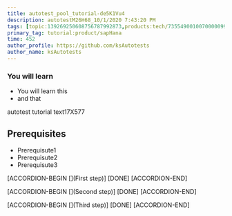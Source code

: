 ```yaml
---
title: autotest_pool_tutorial-de5K1Vu4
description: autotestM26H68_10/1/2020 7:43:20 PM
tags: [topic:139269250608756787992873,products:tech/73554900100700000996,tutorial:experience/advanced]
primary_tag: tutorial:product/sapHana
time: 452
author_profile: https://github.com/ksAutotests
author_name: ksAutotests
---
```

### You will learn
- You will learn this
- and that

autotest tutorial text17X577

## Prerequisites
- Prerequisute1
- Prerequisute2
- Prerequisute3

[ACCORDION-BEGIN [](First step)]
[DONE]
[ACCORDION-END]

[ACCORDION-BEGIN [](Second step)]
[DONE]
[ACCORDION-END]

[ACCORDION-BEGIN [](Third step)]
[DONE]
[ACCORDION-END]

